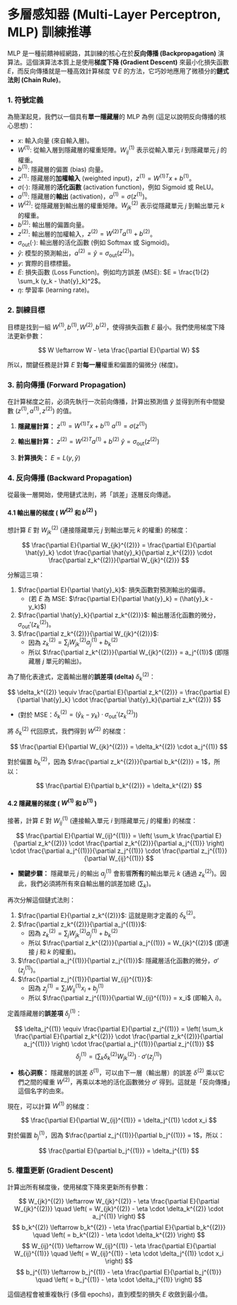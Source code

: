 # 多層感知器 (Multi-Layer Perceptron, MLP) 訓練推導

MLP 是一種前饋神經網路，其訓練的核心在於**反向傳播 (Backpropagation)** 演算法。這個演算法本質上是使用**梯度下降 (Gradient Descent)** 來最小化損失函數 $E$，而反向傳播就是一種高效計算梯度 $\nabla E$ 的方法，它巧妙地應用了微積分的**鏈式法則 (Chain Rule)**。

### 1. 符號定義

為簡潔起見，我們以一個具有**單一隱藏層**的 MLP 為例 (這足以說明反向傳播的核心思想)：

* $x$: 輸入向量 (來自輸入層)。
* $W^{(1)}$: 從輸入層到隱藏層的權重矩陣。$W_{ij}^{(1)}$ 表示從輸入單元 $i$ 到隱藏單元 $j$ 的權重。
* $b^{(1)}$: 隱藏層的偏置 (bias) 向量。
* $z^{(1)}$: 隱藏層的**加權輸入** (weighted input)，$z^{(1)} = W^{(1)T}x + b^{(1)}$。
* $\sigma(\cdot)$: 隱藏層的**活化函數** (activation function)，例如 Sigmoid 或 ReLU。
* $a^{(1)}$: 隱藏層的**輸出** (activation)，$a^{(1)} = \sigma(z^{(1)})$。
* $W^{(2)}$: 從隱藏層到輸出層的權重矩陣。$W_{jk}^{(2)}$ 表示從隱藏單元 $j$ 到輸出單元 $k$ 的權重。
* $b^{(2)}$: 輸出層的偏置向量。
* $z^{(2)}$: 輸出層的加權輸入，$z^{(2)} = W^{(2)T}a^{(1)} + b^{(2)}$。
* $\sigma_{\text{out}}(\cdot)$: 輸出層的活化函數 (例如 Softmax 或 Sigmoid)。
* $\hat{y}$: 模型的預測輸出，$a^{(2)} = \hat{y} = \sigma_{\text{out}}(z^{(2)})$。
* $y$: 實際的目標標籤。
* $E$: 損失函數 (Loss Function)。例如均方誤差 (MSE): $E = \frac{1}{2} \sum_k (y_k - \hat{y}_k)^2$。
* $\eta$: 學習率 (learning rate)。

### 2. 訓練目標

目標是找到一組 $W^{(1)}, b^{(1)}, W^{(2)}, b^{(2)}$，使得損失函數 $E$ 最小。我們使用梯度下降法更新參數：

$$
W \leftarrow W - \eta \frac{\partial E}{\partial W}
$$

所以，關鍵任務是計算 $E$ 對**每一層**權重和偏置的偏微分 (梯度)。

### 3. 前向傳播 (Forward Propagation)

在計算梯度之前，必須先執行一次前向傳播，計算出預測值 $\hat{y}$ 並得到所有中間變數 ($z^{(1)}, a^{(1)}, z^{(2)}$) 的值。

1.  **隱藏層計算：**
    $z^{(1)} = W^{(1)T}x + b^{(1)}$
    $a^{(1)} = \sigma(z^{(1)})$

2.  **輸出層計算：**
    $z^{(2)} = W^{(2)T}a^{(1)} + b^{(2)}$
    $\hat{y} = \sigma_{\text{out}}(z^{(2)})$

3.  **計算損失：**
    $E = L(y, \hat{y})$

### 4. 反向傳播 (Backward Propagation)

從最後一層開始，使用鏈式法則，將「誤差」逐層反向傳遞。

#### 4.1 輸出層的梯度 ( $W^{(2)}$ 和 $b^{(2)}$ )

想計算 $E$ 對 $W_{jk}^{(2)}$ (連接隱藏單元 $j$ 到輸出單元 $k$ 的權重) 的梯度：

$$
\frac{\partial E}{\partial W_{jk}^{(2)}} = \frac{\partial E}{\partial \hat{y}_k} \cdot \frac{\partial \hat{y}_k}{\partial z_k^{(2)}} \cdot \frac{\partial z_k^{(2)}}{\partial W_{jk}^{(2)}}
$$

分解這三項：

1.  $\frac{\partial E}{\partial \hat{y}_k}$: 損失函數對預測輸出的偏導。
    * (若 $E$ 為 MSE: $\frac{\partial E}{\partial \hat{y}_k} = (\hat{y}_k - y_k)$)
2.  $\frac{\partial \hat{y}_k}{\partial z_k^{(2)}}$: 輸出層活化函數的微分，$\sigma_{\text{out}}'(z_k^{(2)})$。
3.  $\frac{\partial z_k^{(2)}}{\partial W_{jk}^{(2)}}$:
    * 因為 $z_k^{(2)} = \sum_j W_{jk}^{(2)} a_j^{(1)} + b_k^{(2)}$
    * 所以 $\frac{\partial z_k^{(2)}}{\partial W_{jk}^{(2)}} = a_j^{(1)}$ (即隱藏層 $j$ 單元的輸出)。

為了簡化表達式，定義輸出層的**誤差項 (delta)** $\delta_k^{(2)}$：

$$
\delta_k^{(2)} \equiv \frac{\partial E}{\partial z_k^{(2)}} = \frac{\partial E}{\partial \hat{y}_k} \cdot \frac{\partial \hat{y}_k}{\partial z_k^{(2)}}
$$

* (對於 MSE：$\delta_k^{(2)} = (\hat{y}_k - y_k) \cdot \sigma_{\text{out}}'(z_k^{(2)})$)

將 $\delta_k^{(2)}$ 代回原式，我們得到 $W^{(2)}$ 的梯度：

$$
\frac{\partial E}{\partial W_{jk}^{(2)}} = \delta_k^{(2)} \cdot a_j^{(1)}
$$

對於偏置 $b_k^{(2)}$，因為 $\frac{\partial z_k^{(2)}}{\partial b_k^{(2)}} = 1$，所以：

$$
\frac{\partial E}{\partial b_k^{(2)}} = \delta_k^{(2)}
$$

#### 4.2 隱藏層的梯度 ( $W^{(1)}$ 和 $b^{(1)}$ )

接著，計算 $E$ 對 $W_{ij}^{(1)}$ (連接輸入單元 $i$ 到隱藏單元 $j$ 的權重) 的梯度：

$$
\frac{\partial E}{\partial W_{ij}^{(1)}} = \left( \sum_k \frac{\partial E}{\partial z_k^{(2)}} \cdot \frac{\partial z_k^{(2)}}{\partial a_j^{(1)}} \right) \cdot \frac{\partial a_j^{(1)}}{\partial z_j^{(1)}} \cdot \frac{\partial z_j^{(1)}}{\partial W_{ij}^{(1)}}
$$

* **關鍵步驟：** 隱藏單元 $j$ 的輸出 $a_j^{(1)}$ 會影響**所有**的輸出單元 $k$ (通過 $z_k^{(2)}$)。因此，我們必須將所有來自輸出層的誤差加總 ($\sum_k$)。

再次分解這個鏈式法則：

1.  $\frac{\partial E}{\partial z_k^{(2)}}$: 這就是剛才定義的 $\delta_k^{(2)}$。
2.  $\frac{\partial z_k^{(2)}}{\partial a_j^{(1)}}$:
    * 因為 $z_k^{(2)} = \sum_j W_{jk}^{(2)} a_j^{(1)} + b_k^{(2)}$
    * 所以 $\frac{\partial z_k^{(2)}}{\partial a_j^{(1)}} = W_{jk}^{(2)}$ (即連接 $j$ 和 $k$ 的權重)。
3.  $\frac{\partial a_j^{(1)}}{\partial z_j^{(1)}}$: 隱藏層活化函數的微分，$\sigma'(z_j^{(1)})$。
4.  $\frac{\partial z_j^{(1)}}{\partial W_{ij}^{(1)}}$:
    * 因為 $z_j^{(1)} = \sum_i W_{ij}^{(1)} x_i + b_j^{(1)}$
    * 所以 $\frac{\partial z_j^{(1)}}{\partial W_{ij}^{(1)}} = x_i$ (即輸入 $i$)。

定義隱藏層的**誤差項** $\delta_j^{(1)}$：

$$
\delta_j^{(1)} \equiv \frac{\partial E}{\partial z_j^{(1)}} = \left( \sum_k \frac{\partial E}{\partial z_k^{(2)}} \cdot \frac{\partial z_k^{(2)}}{\partial a_j^{(1)}} \right) \cdot \frac{\partial a_j^{(1)}}{\partial z_j^{(1)}}
$$
$$
\delta_j^{(1)} = \left( \sum_k \delta_k^{(2)} W_{jk}^{(2)} \right) \cdot \sigma'(z_j^{(1)})
$$

* **核心洞察：** 隱藏層的誤差 $\delta^{(1)}$，可以由下一層（輸出層）的誤差 $\delta^{(2)}$ 乘以它們之間的權重 $W^{(2)}$，再乘以本地的活化函數微分 $\sigma'$ 得到。這就是「反向傳播」這個名字的由來。

現在，可以計算 $W^{(1)}$ 的梯度：

$$
\frac{\partial E}{\partial W_{ij}^{(1)}} = \delta_j^{(1)} \cdot x_i
$$

對於偏置 $b_j^{(1)}$，因為 $\frac{\partial z_j^{(1)}}{\partial b_j^{(1)}} = 1$，所以：

$$
\frac{\partial E}{\partial b_j^{(1)}} = \delta_j^{(1)}
$$

### 5. 權重更新 (Gradient Descent)

計算出所有梯度後，使用梯度下降來更新所有參數：

$$
W_{jk}^{(2)} \leftarrow W_{jk}^{(2)} - \eta \frac{\partial E}{\partial W_{jk}^{(2)}} \quad \left( = W_{jk}^{(2)} - \eta \cdot \delta_k^{(2)} \cdot a_j^{(1)} \right)
$$
$$
b_k^{(2)} \leftarrow b_k^{(2)} - \eta \frac{\partial E}{\partial b_k^{(2)}} \quad \left( = b_k^{(2)} - \eta \cdot \delta_k^{(2)} \right)
$$
$$
W_{ij}^{(1)} \leftarrow W_{ij}^{(1)} - \eta \frac{\partial E}{\partial W_{ij}^{(1)}} \quad \left( = W_{ij}^{(1)} - \eta \cdot \delta_j^{(1)} \cdot x_i \right)
$$
$$
b_j^{(1)} \leftarrow b_j^{(1)} - \eta \frac{\partial E}{\partial b_j^{(1)}} \quad \left( = b_j^{(1)} - \eta \cdot \delta_j^{(1)} \right)
$$

這個過程會被重複執行 (多個 epochs)，直到模型的損失 $E$ 收斂到最小值。
